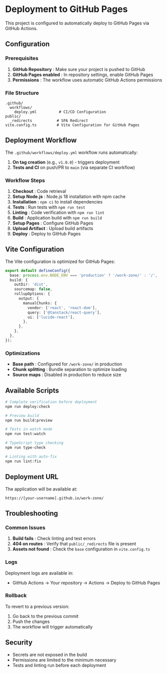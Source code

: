 # Deployment to GitHub Pages

This project is configured to automatically deploy to GitHub Pages via GitHub Actions.

## Configuration

### Prerequisites

1. **GitHub Repository** : Make sure your project is pushed to GitHub
2. **GitHub Pages enabled** : In repository settings, enable GitHub Pages
3. **Permissions** : The workflow uses automatic GitHub Actions permissions

### File Structure

```
.github/
  workflows/
    deploy.yml          # CI/CD Configuration
public/
  _redirects           # SPA Redirect
vite.config.ts         # Vite Configuration for GitHub Pages
```

## Deployment Workflow

The `.github/workflows/deploy.yml` workflow runs automatically:

1. **On tag creation** (e.g., `v1.0.0`) - triggers deployment
2. **Tests and CI** on push/PR to `main` (via separate CI workflow)

### Workflow Steps

1. **Checkout** : Code retrieval
2. **Setup Node.js** : Node.js 18 installation with npm cache
3. **Installation** : `npm ci` to install dependencies
4. **Tests** : Run tests with `npm run test`
5. **Linting** : Code verification with `npm run lint`
6. **Build** : Application build with `npm run build`
7. **Setup Pages** : Configure GitHub Pages
8. **Upload Artifact** : Upload build artifacts
9. **Deploy** : Deploy to GitHub Pages

## Vite Configuration

The Vite configuration is optimized for GitHub Pages:

```typescript
export default defineConfig({
  base: process.env.NODE_ENV === 'production' ? '/work-zone/' : '/',
  build: {
    outDir: 'dist',
    sourcemap: false,
    rollupOptions: {
      output: {
        manualChunks: {
          vendor: ['react', 'react-dom'],
          query: ['@tanstack/react-query'],
          ui: ['lucide-react'],
        },
      },
    },
  },
});
```

### Optimizations

- **Base path** : Configured for `/work-zone/` in production
- **Chunk splitting** : Bundle separation to optimize loading
- **Source maps** : Disabled in production to reduce size

## Available Scripts

```bash
# Complete verification before deployment
npm run deploy:check

# Preview build
npm run build:preview

# Tests in watch mode
npm run test:watch

# TypeScript type checking
npm run type-check

# Linting with auto-fix
npm run lint:fix
```

## Deployment URL

The application will be available at:
```
https://[your-username].github.io/work-zone/
```

## Troubleshooting

### Common Issues

1. **Build fails** : Check linting and test errors
2. **404 on routes** : Verify that `public/_redirects` file is present
3. **Assets not found** : Check the `base` configuration in `vite.config.ts`

### Logs

Deployment logs are available in:
- GitHub Actions → Your repository → Actions → Deploy to GitHub Pages

### Rollback

To revert to a previous version:
1. Go back to the previous commit
2. Push the changes
3. The workflow will trigger automatically

## Security

- Secrets are not exposed in the build
- Permissions are limited to the minimum necessary
- Tests and linting run before each deployment 